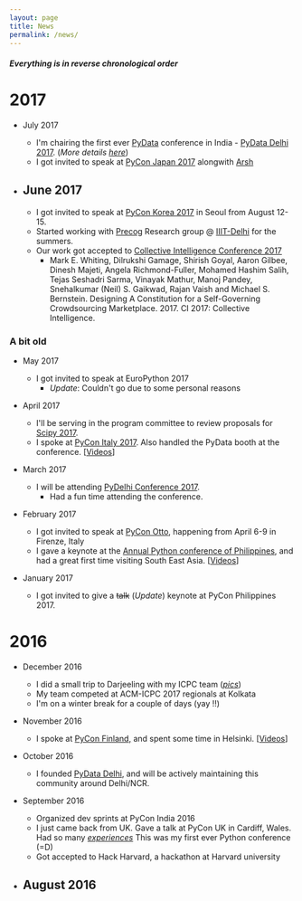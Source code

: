 ```yaml
---
layout: page
title: News
permalink: /news/
---
```

##### _Everything is in reverse chronological order_

# 2017

- July 2017
    - I'm chairing the first ever [PyData](https://pydata.org) conference in India - [PyData Delhi 2017](https://pydata.org/delhi2017). (_More details [here](#)_)
    - I got invited to speak at [PyCon Japan 2017](https://pycon.jp/2017/en) alongwith [Arsh](http://github.com/arsh23)

- June 2017
    -
    - I got invited to speak at [PyCon Korea 2017](https://www.pycon.kr/2017/en) in Seoul from August 12-15.
    - Started working with [Precog](http://precog.iiitd.edu.in) Research group @ [IIIT-Delhi](http://iiitd.ac.in) for the summers.
    - Our work got accepted to [Collective Intelligence Conference 2017](http://collectiveintelligenceconference.org/)
        - Mark E. Whiting, Dilrukshi Gamage, Shirish Goyal, Aaron Gilbee, Dinesh Majeti, Angela Richmond-Fuller, Mohamed Hashim Salih, Tejas Seshadri Sarma, Vinayak Mathur, Manoj Pandey, Snehalkumar (Neil) S. Gaikwad, Rajan Vaish and Michael S. Bernstein. Designing A Constitution for a Self-Governing Crowdsourcing Marketplace. 2017. CI 2017: Collective Intelligence.

### A bit old

- May 2017
    - I got invited to speak at EuroPython 2017
        - _Update_: Couldn't go due to some personal reasons

- April 2017
    - I'll be serving in the program committee to review proposals for [Scipy 2017](https://scipy2017.scipy.org/ehome/index.php?eventid=220975&).
    - I spoke at [PyCon Italy 2017](https://www.pycon.it/en/). Also handled the PyData booth at the conference. [[Videos](https://www.youtube.com/playlist?list=PLIL7CF2iKuwiJN2sN6kQP4Rbn71DUiMUB)]

- March 2017
    - I will be attending [PyDelhi Conference 2017](https://conference.pydelhi.org/).
        - Had a fun time attending the conference.

- February 2017
    - I got invited to speak at [PyCon Otto](https://www.pycon.it/en/), happening from April 6-9 in Firenze, Italy
    - I gave a keynote at the [Annual Python conference of Philippines](https://pycon.python.ph/), and had a great first time visiting South East Asia. [[Videos](https://www.youtube.com/playlist?list=PLIL7CF2iKuwiJN2sN6kQP4Rbn71DUiMUB)]

- January 2017
    - I got invited to give a ~~talk~~ (_Update_) keynote at PyCon Philippines 2017.

# 2016

- December 2016
    - I did a small trip to Darjeeling with my ICPC team (_[pics](#)_)
    - My team competed at ACM-ICPC 2017 regionals at Kolkata
    - I'm on a winter break for a couple of days (yay !!)

- November 2016
    - I spoke at [PyCon Finland,](http://fi.pycon.org/2016/#talks) and spent some time in Helsinki. [[Videos](https://www.youtube.com/playlist?list=PLIL7CF2iKuwiJN2sN6kQP4Rbn71DUiMUB)]

- October 2016
    - I founded [PyData Delhi](https://www.meetup.com/PyDataDelhi), and will be actively maintaining this community around Delhi/NCR.

- September 2016
    - Organized dev sprints at PyCon India 2016
    - I just came back from UK. Gave a talk at PyCon UK in Cardiff, Wales. Had so many _[experiences](#)_ This was my first ever Python conference (=D)
    - Got accepted to Hack Harvard, a hackathon at Harvard university

- August 2016
    -
